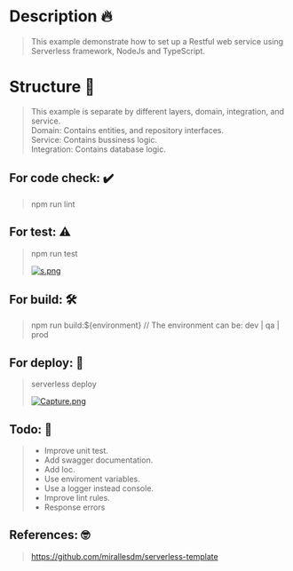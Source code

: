 # Description :fire:
>This example demonstrate how to set up a Restful web service using Serverless framework, NodeJs and TypeScript.

# Structure :onion:

> This example is separate by different layers, domain, integration, and service.<br />
> Domain: Contains entities, and repository interfaces.<br />
> Service: Contains bussiness logic. <br />
> Integration: Contains database logic.

## For code check: :heavy_check_mark:

> npm run lint

## For test: :warning:

> npm run test
>
>[![s.png](https://i.postimg.cc/jjBqZyZ4/s.png)](https://postimg.cc/CZHVKnyR)

## For build: :hammer_and_wrench:

> npm run build:${environment} // The environment can be: dev | qa | prod

## For deploy: :rocket:

> serverless deploy<br />
>
>[![Capture.png](https://i.postimg.cc/vm2xM1X4/Capture.png)](https://postimg.cc/xkH131wQ)

## Todo: :muscle:

> - Improve unit test.
> - Add swagger documentation.
> - Add Ioc.
> - Use enviroment variables.
> - Use a logger instead console.
> - Improve lint rules.
> - Response errors

## References: :nerd_face:

> https://github.com/mirallesdm/serverless-template



